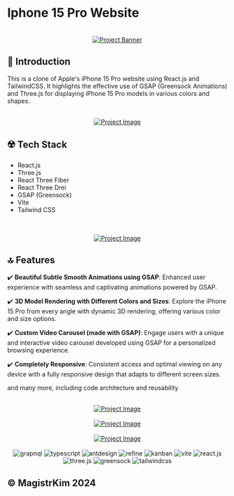 # Iphone 15 Pro Website 
<div align="center">
  <br />
    <a href="https://www.linkedin.com/in/nataliya-kachor-522170271/" target="_blank">
      <img src="https://github.com/magistrkim/refine-vite/assets/115700340/a953274d-9b27-4fff-9223-6ca1c2a79d47" alt="Project Banner">
    </a>
   <br />
</div>

## <a name="introduction">📄 Introduction</a>
This is a clone of Apple's iPhone 15 Pro website using React.js and TailwindCSS. 
It highlights the effective use of GSAP (Greensock Animations) and Three.js for displaying iPhone 15 Pro models in various colors and shapes.

<br />
  
<div align="center">
    <a href="https://www.linkedin.com/in/nataliya-kachor-522170271/" target="_blank">
      <img src="https://github.com/magistrkim/refine-vite/assets/115700340/3c1fd290-2e05-4b82-bf65-3c3224dbeb8a" alt="Project Image"> 
    </a>
</div>

## <a name="tech-stack">☢️ Tech Stack</a>
- React.js
- Three.js
- React Three Fiber
- React Three Drei
- GSAP (Greensock)
- Vite
- Tailwind CSS

<br />
   
<div align="center">
   <br />
    <a href="https://www.linkedin.com/in/nataliya-kachor-522170271/" target="_blank">
      <img src="https://github.com/magistrkim/refine-vite/assets/115700340/ee07a2b8-8dfe-42aa-8815-4d5305d6c664" alt="Project Image"> 
    </a>
   <br />
</div>


## <a name="features">🔝 Features</a>

✔️ **Beautiful Subtle Smooth Animations using GSAP**: Enhanced user experience with seamless and captivating animations powered by GSAP.

✔️ **3D Model Rendering with Different Colors and Sizes**: Explore the iPhone 15 Pro from every angle with dynamic 3D rendering, offering various color and size options.

✔️ **Custom Video Carousel (made with GSAP)**: Engage users with a unique and interactive video carousel developed using GSAP for a personalized browsing experience.

✔️ **Completely Responsive**: Consistent access and optimal viewing on any device with a fully responsive design that adapts to different screen sizes.

and many more, including code architecture and reusability 

<div align="center">
   <br />
    <a href="https://www.linkedin.com/in/nataliya-kachor-522170271/" target="_blank">
      <img src="https://github.com/magistrkim/refine-vite/assets/115700340/08468a47-a0ae-47a0-9c90-8a5f860ffe99" alt="Project Image"> 
    </a>
   <br />
</div>

<br />


<div align="center">
    <a href="https://www.linkedin.com/in/nataliya-kachor-522170271/" target="_blank">
      <img src="https://github.com/magistrkim/refine-vite/assets/115700340/ef89673f-38fc-43f2-b6ff-a5b34ec17c7a" alt="Project Image"> 
    </a>
</div>

<br />

<div align="center">
    <a href="https://www.linkedin.com/in/nataliya-kachor-522170271/" target="_blank">
       <img src="https://github.com/magistrkim/refine-vite/assets/115700340/46f92424-3a35-46ce-bc81-3d2e07424200" alt="Project Image">   
    </a>       
</div>

<br />

  <div align="center">
    <img src="https://img.shields.io/badge/-GraphQL-black?style=for-the-badge&logoColor=white&logo=mongodb&color=47A248" alt="grapnql" />
    <img src="https://img.shields.io/badge/-Typescript-black?style=for-the-badge&logoColor=white&logo=typescript&color=3178C6" alt="typescript" />
    <img src="https://img.shields.io/badge/-AntDesign-black?style=for-the-badge&logoColor=white&color=FF0000" alt="antdesign" />
    <img src="https://img.shields.io/badge/-Refine-black?style=for-the-badge&logoColor=white&logo=nextdotjs&color=000000" alt="refine" />
    <img src="https://img.shields.io/badge/-Kanban-black?style=for-the-badge&logoColor=white&logo=tailwindcss&color=06B6D4" alt="kanban" />
     <img src="https://img.shields.io/badge/-Vite-black?style=for-the-badge&logoColor=white&color=FF0F00" alt="vite" />
     <img src="https://img.shields.io/badge/-React_JS-black?style=for-the-badge&logoColor=white&logo=react&color=61DAFB" alt="react.js" />
    <img src="https://img.shields.io/badge/-Three_JS-black?style=for-the-badge&logoColor=white&logo=threedotjs&color=000000" alt="three.js" />
    <img src="https://img.shields.io/badge/-GSAP-black?style=for-the-badge&logoColor=white&logo=greensock&color=88CE02" alt="greensock" />
    <img src="https://img.shields.io/badge/-Tailwind_CSS-black?style=for-the-badge&logoColor=white&logo=tailwindcss&color=06B6D4" alt="tailwindcss" />
  </div>
  
## <a name="features">©️ MagistrKim 2024</a>


